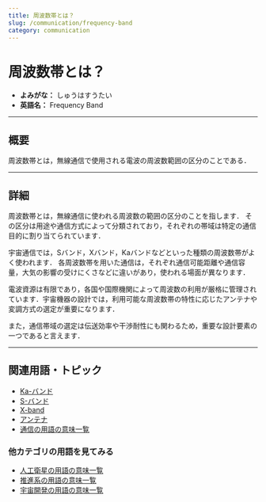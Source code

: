 ```yaml
---
title: 周波数帯とは？
slug: /communication/frequency-band
category: communication
---
```


# 周波数帯とは？

- **よみがな：** しゅうはすうたい  
- **英語名：** Frequency Band  

---

## 概要

周波数帯とは，無線通信で使用される電波の周波数範囲の区分のことである．

---

## 詳細

周波数帯とは，無線通信に使われる周波数の範囲の区分のことを指します．
その区分は用途や通信方式によって分類されており，それぞれの帯域は特定の通信目的に割り当てられています．

宇宙通信では，Sバンド，Xバンド，Kaバンドなどといった種類の周波数帯がよく使われます．
各周波数帯を用いた通信は，それぞれ通信可能距離や通信容量，大気の影響の受けにくさなどに違いがあり，使われる場面が異なります．

電波資源は有限であり，各国や国際機関によって周波数の利用が厳格に管理されています．宇宙機器の設計では，利用可能な周波数帯の特性に応じたアンテナや変調方式の選定が重要になります．

また，通信帯域の選定は伝送効率や干渉耐性にも関わるため，重要な設計要素の一つであると言えます．

---

## 関連用語・トピック

- [Ka-バンド](/docs/communication/ka-band)
- [S-バンド](/docs/communication/s-band)
- [X-band](/docs/communication/x-band)
- [アンテナ](/docs/communication/antenna)
- [通信の用語の意味一覧](/docs/category/communication)

### 他カテゴリの用語を見てみる
- [人工衛星の用語の意味一覧](/docs/category/satellite)
- [推進系の用語の意味一覧](/docs/category/propulsion)
- [宇宙開発の用語の意味一覧](/docs/category/glossary)
